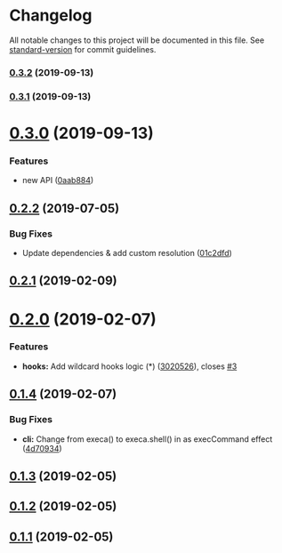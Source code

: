 # Changelog

All notable changes to this project will be documented in this file. See [standard-version](https://github.com/conventional-changelog/standard-version) for commit guidelines.

### [0.3.2](https://github.com/mrwest808/skal/compare/v0.3.1...v0.3.2) (2019-09-13)

### [0.3.1](https://github.com/mrwest808/skal/compare/v0.3.0...v0.3.1) (2019-09-13)

<a name="0.3.0"></a>
# [0.3.0](https://github.com/mrwest808/skal/compare/v0.2.2...v0.3.0) (2019-09-13)


### Features

* new API ([0aab884](https://github.com/mrwest808/skal/commit/0aab884))



<a name="0.2.2"></a>
## [0.2.2](https://github.com/mrwest808/skal/compare/v0.2.1...v0.2.2) (2019-07-05)


### Bug Fixes

* Update dependencies & add custom resolution ([01c2dfd](https://github.com/mrwest808/skal/commit/01c2dfd))



<a name="0.2.1"></a>
## [0.2.1](https://github.com/mrwest808/skal/compare/v0.2.0...v0.2.1) (2019-02-09)



<a name="0.2.0"></a>
# [0.2.0](https://github.com/mrwest808/skal/compare/v0.1.4...v0.2.0) (2019-02-07)


### Features

* **hooks:** Add wildcard hooks logic (*) ([3020526](https://github.com/mrwest808/skal/commit/3020526)), closes [#3](https://github.com/mrwest808/skal/issues/3)



<a name="0.1.4"></a>
## [0.1.4](https://github.com/mrwest808/skal/compare/v0.1.3...v0.1.4) (2019-02-07)


### Bug Fixes

* **cli:** Change from execa() to execa.shell() in as execCommand effect ([4d70934](https://github.com/mrwest808/skal/commit/4d70934))



<a name="0.1.3"></a>
## [0.1.3](https://github.com/mrwest808/skal/compare/v0.1.2...v0.1.3) (2019-02-05)



<a name="0.1.2"></a>
## [0.1.2](https://github.com/mrwest808/skal/compare/v0.1.1...v0.1.2) (2019-02-05)



<a name="0.1.1"></a>
## [0.1.1](https://github.com/mrwest808/skal/compare/v0.1.0...v0.1.1) (2019-02-05)
